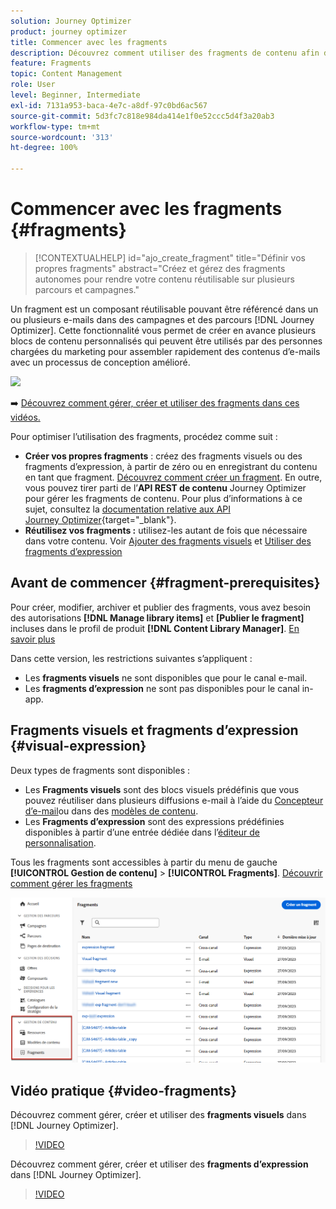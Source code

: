 ```yaml
---
solution: Journey Optimizer
product: journey optimizer
title: Commencer avec les fragments
description: Découvrez comment utiliser des fragments de contenu afin de réutiliser du contenu dans des campagnes et des parcours Journey Optimizer.
feature: Fragments
topic: Content Management
role: User
level: Beginner, Intermediate
exl-id: 7131a953-baca-4e7c-a8df-97c0bd6ac567
source-git-commit: 5d3fc7c818e984da414e1f0e52ccc5d4f3a20ab3
workflow-type: tm+mt
source-wordcount: '313'
ht-degree: 100%

---
```


# Commencer avec les fragments {#fragments}

>[!CONTEXTUALHELP]
>id="ajo_create_fragment"
>title="Définir vos propres fragments"
>abstract="Créez et gérez des fragments autonomes pour rendre votre contenu réutilisable sur plusieurs parcours et campagnes."

<!--
>additional-url="https://experienceleague.adobe.com/en/docs/journey-optimizer/using/content-management/fragments/create-fragments" text="Create fragments"-->

Un fragment est un composant réutilisable pouvant être référencé dans un ou plusieurs e-mails dans des campagnes et des parcours [!DNL Journey Optimizer]. Cette fonctionnalité vous permet de créer en avance plusieurs blocs de contenu personnalisés qui peuvent être utilisés par des personnes chargées du marketing pour assembler rapidement des contenus d’e-mails avec un processus de conception amélioré.

![](../rn/assets/do-not-localize/fragments.gif)

➡️ [Découvrez comment gérer, créer et utiliser des fragments dans ces vidéos.](#video-fragments)

Pour optimiser l’utilisation des fragments, procédez comme suit :

* **Créer vos propres fragments** : créez des fragments visuels ou des fragments d’expression, à partir de zéro ou en enregistrant du contenu en tant que fragment. [Découvrez comment créer un fragment](#create-fragments). En outre, vous pouvez tirer parti de l’**API REST de contenu** Journey Optimizer pour gérer les fragments de contenu. Pour plus d’informations à ce sujet, consultez la [documentation relative aux API Journey Optimizer](https://developer.adobe.com/journey-optimizer-apis/references/content/){target="_blank"}.
* **Réutilisez vos fragments :** utilisez-les autant de fois que nécessaire dans votre contenu. Voir [Ajouter des fragments visuels](../email/use-visual-fragments.md) et [Utiliser des fragments d’expression](../personalization/use-expression-fragments.md)

## Avant de commencer {#fragment-prerequisites}

Pour créer, modifier, archiver et publier des fragments, vous avez besoin des autorisations **[!DNL Manage library items]** et **[Publier le fragment]** incluses dans le profil de produit **[!DNL Content Library Manager]**. [En savoir plus](../administration/ootb-product-profiles.md#content-library-manager)

Dans cette version, les restrictions suivantes s’appliquent :

* Les **fragments visuels** ne sont disponibles que pour le canal e-mail.
* Les **fragments d’expression** ne sont pas disponibles pour le canal in-app.

## Fragments visuels et fragments d’expression {#visual-expression}

Deux types de fragments sont disponibles :

* Les **Fragments visuels** sont des blocs visuels prédéfinis que vous pouvez réutiliser dans plusieurs diffusions e-mail à l’aide du [Concepteur d’e-mail](../email/get-started-email-design.md)ou dans des [modèles de contenu](../email/use-email-templates.md).
* Les **Fragments d’expression** sont des expressions prédéfinies disponibles à partir d’une entrée dédiée dans l’[éditeur de personnalisation](../personalization/personalization-build-expressions.md).

Tous les fragments sont accessibles à partir du menu de gauche **[!UICONTROL Gestion de contenu]** > **[!UICONTROL Fragments]**. [Découvrir comment gérer les fragments](../content-management/manage-fragments.md)

![](assets/fragment-list.png)

## Vidéo pratique {#video-fragments}

Découvrez comment gérer, créer et utiliser des **fragments visuels** dans [!DNL Journey Optimizer].

>[!VIDEO](https://video.tv.adobe.com/v/3419932/?quality=12)

Découvrez comment gérer, créer et utiliser des **fragments d’expression** dans [!DNL Journey Optimizer].

>[!VIDEO](https://video.tv.adobe.com/v/3424587/?quality=12)
